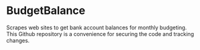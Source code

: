 # BudgetBalance
Scrapes web sites to get bank account balances for monthly budgeting.  This Github repository is a convenience for securing the code and tracking changes.

